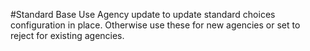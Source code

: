 #Standard Base
Use Agency update to update standard choices configuration in place.  Otherwise use these for new agencies or set to reject for existing agencies.
